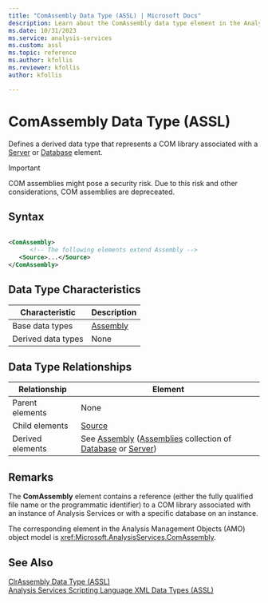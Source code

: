```yaml
---
title: "ComAssembly Data Type (ASSL) | Microsoft Docs"
description: Learn about the ComAssembly data type element in the Analysis Services Scripting Language (ASSL) schema.
ms.date: 10/31/2023
ms.service: analysis-services
ms.custom: assl
ms.topic: reference
ms.author: kfollis
ms.reviewer: kfollis
author: kfollis

---
```

# ComAssembly Data Type (ASSL)

  Defines a derived data type that represents a COM library associated with a [Server](../objects/server-element-assl.md) or [Database](../objects/database-element-assl.md) element.  
  
> [!IMPORTANT]  
>  COM assemblies might pose a security risk. Due to this risk and other considerations, COM assemblies are depreceated.
  
## Syntax  
  
```xml  
  
<ComAssembly>  
      <!-- The following elements extend Assembly -->  
   <Source>...</Source>  
</ComAssembly>  
```  
  
## Data Type Characteristics  
  
|Characteristic|Description|  
|--------------------|-----------------|  
|Base data types|[Assembly](../objects/assembly-element-assl.md)|  
|Derived data types|None|  
  
## Data Type Relationships  
  
|Relationship|Element|  
|------------------|-------------|  
|Parent elements|None|  
|Child elements|[Source](../properties/source-element-comassembly-assl.md)|  
|Derived elements|See [Assembly](../objects/assembly-element-assl.md) ([Assemblies](../collections/assemblies-element-assl.md) collection of [Database](../objects/database-element-assl.md) or [Server](../objects/server-element-assl.md))|  
  
## Remarks  
 The **ComAssembly** element contains a reference (either the fully qualified file name or the programmatic identifier) to a COM library associated with an instance of Analysis Services or with a specific database on an instance.  
  
 The corresponding element in the Analysis Management Objects (AMO) object model is <xref:Microsoft.AnalysisServices.ComAssembly>.  
  
## See Also  
 [ClrAssembly Data Type &#40;ASSL&#41;](clrassembly-data-type-assl.md)   
 [Analysis Services Scripting Language XML Data Types &#40;ASSL&#41;](analysis-services-scripting-language-xml-data-types-assl.md)  
  
  
